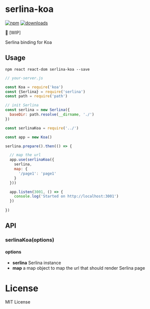 # serlina-koa

[![npm](https://badgen.net/npm/v/serlina-koa)](https://npm.im/serlina-koa)
[![downloads](https://badgen.net/npm/dm/serlina-koa)](https://npm.im/serlina-koa)

🚨 [WIP]

Serlina binding for Koa

## Usage

```
npm react react-dom serlina-koa --save
```

```js
// your-server.js

const Koa = require('koa')
const {Serlina} = require('serlina')
const path = require('path')

// init Serlina
const serlina = new Serlina({
  baseDir: path.resolve(__dirname, './')
})

const serlinaKoa = require('../')

const app = new Koa()

serlina.prepare().then(() => {

  // map the url
  app.use(serlinaKoa({
    serlina,
    map: {
      '/page1': 'page1'
    }
  }))

  app.listen(3001, () => {
    console.log('Started on http://localhost:3001')
  })
  
})
```

## API

### serlinaKoa(options)

#### options

- **serlina** Serlina instance
- **map** a map object to map the url that should render Serlina page

# License

MIT License
